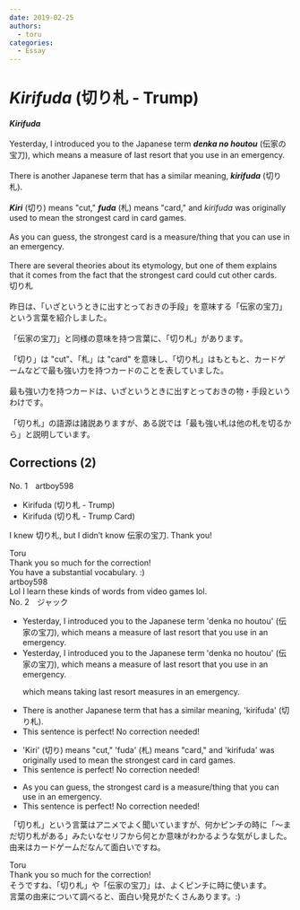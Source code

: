 ```yaml
---
date: 2019-02-25
authors:
  - toru
categories:
  - Essay
---
```


<h1 id="subject_show"><strong><em>Kirifuda</strong></em> (切り札 - Trump)</h1>
<div class="date" hidden>Feb 25, 2019 22:12</div>
<div id="post"><div id="body_show_ori">
<strong><em>Kirifuda</strong></em><br/><br/>Yesterday, I introduced you to the Japanese term <strong><em>denka no houtou</em></strong> (伝家の宝刀), which means a measure of last resort that you use in an emergency.<br/><br/>There is another Japanese term that has a similar meaning, <strong><em>kirifuda</em></strong> (切り札).<br/><br/><strong><em>Kiri</em></strong> (切り) means "cut," <strong><em>fuda</em></strong> (札) means "card," and <em>kirifuda</em> was originally used to mean the strongest card in card games.<br/><br/>As you can guess, the strongest card is a measure/thing that you can use in an emergency.<br/><br/>There are several theories about its etymology, but one of them explains that it comes from the fact that the strongest card could cut other cards.
</div></div>

<!-- more -->

<div id="post_ja"><div id="body_show_mo">
切り札<br/><br/>昨日は、「いざというときに出すとっておきの手段」を意味する「伝家の宝刀」という言葉を紹介しました。<br/><br/>「伝家の宝刀」と同様の意味を持つ言葉に、「切り札」があります。<br/><br/>「切り」は "cut"、「札」は "card" を意味し、「切り札」はもともと、カードゲームなどで最も強い力を持つカードのことを表していました。<br/><br/>最も強い力を持つカードは、いざというときに出すとっておきの物・手段というわけです。<br/><br/>「切り札」の語源は諸説ありますが、ある説では「最も強い札は他の札を切るから」と説明しています。
</div></div>

## Corrections (2)
<div id="block"><div class="first_name"> No. 1　<span class="just_name">artboy598</span></div><div id="block2">
<ul class="correction_field">
<li class="incorrect">Kirifuda (切り札 - Trump)</li>
<li class="corrected correct">
Kirifuda (切り札 - Trump <span class="f_blue">Card</span>)
</li>
</ul>
<p class="comment_small">
 I knew 切り札, but I didn’t know 伝家の宝刀.  Thank you!
</p>

</div><div class="name"><span class="just_name">Toru</span><br>
Thank you so much for the correction!<br/>You have a substantial vocabulary. :)
</div>
<div class="name"><span class="just_name">artboy598</span><br>
Lol I learn these kinds of words from video games lol.
</div>
</div>
<div id="block"><div class="first_name"> No. 2　<span class="just_name">ジャック</span></div><div id="block2">
<ul class="correction_field">
<li class="incorrect">Yesterday, I introduced you to the Japanese term 'denka no houtou' (伝家の宝刀), which means a measure of last resort that you use in an emergency.</li>
<li class="corrected correct">
Yesterday, I introduced you to the Japanese term 'denka no houtou' (伝家の宝刀), <span class="f_blue">which means a measure of last resort that you use in an emergency.</span>
<p class="correction_comment">which means taking last resort measures in an emergency.</p>
</li>
</ul>
<ul class="correction_field">
<li class="incorrect">There is another Japanese term that has a similar meaning, 'kirifuda' (切り札).</li>
<li class="corrected perfect">This sentence is perfect! No correction needed!</li>
</ul>
<ul class="correction_field">
<li class="incorrect">'Kiri' (切り) means "cut," 'fuda' (札) means "card," and 'kirifuda' was originally used to mean the strongest card in card games.</li>
<li class="corrected perfect">This sentence is perfect! No correction needed!</li>
</ul>
<ul class="correction_field">
<li class="incorrect">As you can guess, the strongest card is a measure/thing that you can use in an emergency.</li>
<li class="corrected perfect">This sentence is perfect! No correction needed!</li>
</ul>
<p class="comment_small">
 「切り札」という言葉はアニメでよく聞いていますが、何かピンチの時に「〜まだ切り札がある」みたいなセリフから何とか意味がわかるような気がしました。由来はカードゲームだなんて面白いですね。
</p>

</div><div class="name"><span class="just_name">Toru</span><br>
Thank you so much for the correction!<br/>そうですね、「切り札」や「伝家の宝刀」は、よくピンチに時に使います。<br/>言葉の由来について調べると、面白い発見がたくさんあります。:)
</div>
</div>
